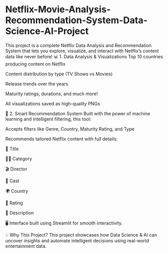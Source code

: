# Netflix-Movie-Analysis-Recommendation-System-Data-Science-AI-Project
This project is a complete Netflix Data Analysis and Recommendation System that lets you explore, visualize, and interact with Netflix’s content data like never before!
📊 1. Data Analysis & Visualizations
Top 10 countries producing content on Netflix

Content distribution by type (TV Shows vs Movies)

Release trends over the years

Maturity ratings, durations, and much more!

All visualizations saved as high-quality PNGs

🤖 2. Smart Recommendation System
Built with the power of machine learning and intelligent filtering, this tool:

Accepts filters like Genre, Country, Maturity Rating, and Type

Recommends tailored Netflix content with full details:

🎥 Title

🧑‍🎓 Category

🎬 Director

👥 Cast

🌍 Country

🔞 Rating

📄 Description

🖥️ Interface built using Streamlit for smooth interactivity.

💡 Why This Project?
This project showcases how Data Science & AI can uncover insights and automate intelligent decisions using real-world entertainment data.


